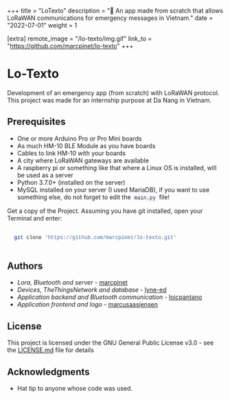 +++
title = "LoTexto"
description = "💬 An app made from scratch that allows LoRaWAN communications for emergency messages in Vietnam."
date = "2022-07-01"
weight = 1

[extra]
remote_image = "/lo-texto/img.gif"
link_to = "https://github.com/marcpinet/lo-texto"
+++

<style>
/* GitHub Alert Styles */
.github-alert {
    border-radius: 6px;
    margin: 16px 0;
    padding: 12px 16px;
    border-left: 4px solid;
}

.github-alert-note {
    background-color: #ddf4ff;
    border-color: #0969da;
}

.github-alert-tip {
    background-color: #dcfce7;
    border-color: #1a7f37;
}

.github-alert-important {
    background-color: #f3e8ff;
    border-color: #8250df;
}

.github-alert-warning {
    background-color: #fff8dc;
    border-color: #d1242f;
}

.github-alert-caution {
    background-color: #ffebee;
    border-color: #d1242f;
}

/* Table Wrapper */
.table-wrapper {
    overflow-x: auto;
    margin: 16px 0;
}

.table-wrapper table {
    width: 100%;
    border-collapse: collapse;
}

.table-wrapper th,
.table-wrapper td {
    border: 1px solid #d1d5da;
    padding: 8px 12px;
    text-align: left;
}

.table-wrapper th {
    font-weight: 600;
}

/* Video Styles */
video {
    max-width: 100%;
    height: auto;
    border-radius: 6px;
    margin: 16px 0;
}

/* Code Block Styles */
pre {
    background-color: #f6f8fa;
    border-radius: 6px;
    padding: 16px;
    overflow-x: auto;
    margin: 16px 0;
}

code {
    background-color: #f6f8fa;
    padding: 2px 4px;
    border-radius: 3px;
    font-family: 'SFMono-Regular', 'Monaco', 'Inconsolata', 'Liberation Mono', 'Consolas', monospace;
    font-size: 85%;
    color: #24292f;
}

pre code {
    background-color: transparent;
    padding: 0;
}

/* Dark mode support for inline code */
@media (prefers-color-scheme: dark) {
    pre {
        background-color: #161b22;
        color: #f0f6fc;
    }
    
    code {
        background-color: #21262d;
        color: #f0f6fc;
    }
    
    pre code {
        background-color: transparent;
        color: inherit;
    }
}
</style>

# Lo-Texto

Development of an emergency app (from scratch) with LoRaWAN protocol. This project was made for an internship purpose at Da Nang in Vietnam.

## Prerequisites

* One or more Arduino Pro or Pro Mini boards
* As much HM-10 BLE Module as you have boards
* Cables to link HM-10 with your boards
* A city where LoRaWAN gateways are available
* A raspberry pi or something like that where a Linux OS is installed, will be used as a server
* Python 3.7.0+ (installed on the server)
* MySQL installed on your server (I used MariaDB), if you want to use something else, do not forget to edit the `main.py` file!

Get a copy of the Project. Assuming you have git installed, open your Terminal and enter:

```bash
git clone 'https://github.com/marcpinet/lo-texto.git'
```

## Authors

* *Lora, Bluetooth and server* - [marcpinet](https://github.com/marcpinet)
* *Devices, TheThingsNetwork and database* - [lyne-ed](https://github.com/lyne-ed)
* *Application backend and Bluetooth communication* - [loicpantano](https://github.com/loicpantano)
* *Application frontend and logo* - [marcusaasjensen](https://github.com/marcusaasjensen)

## License

This project is licensed under the GNU General Public License v3.0 - see the [LICENSE.md](https://github.com/marcpinet/lo-texto/tree/main/LICENSE.md) file for details

## Acknowledgments

* Hat tip to anyone whose code was used.